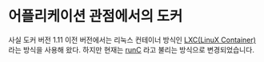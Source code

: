 # 어플리케이션 관점에서의 도커

사실 도커  버전 1.11 이전 버전에서는 리눅스 컨테이너 방식인 [LXC\(LinuX Container\)](https://ko.wikipedia.org/wiki/LXC)라는 방식을 사용해 왔다. 하지만 현재는 [runC](https://www.docker.com/blog/runc/) 라고 불리는 방식으로 변경되었습니다.

```text

```

